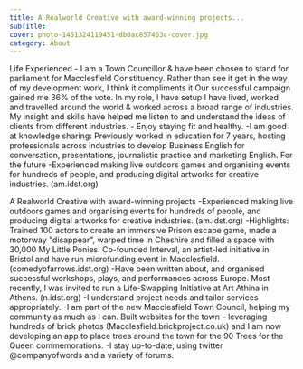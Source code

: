 ```yaml
---
title: A Realworld Creative with award-winning projects...
subTitle: 
cover: photo-1451324119451-db0ac857463c-cover.jpg
category: About
---
```


Life Experienced -
I am a Town Councillor & have been chosen to stand for parliament for Macclesfield Constituency. Rather than see it get in the way of my development work, I think it compliments it
Our successful campaign gained me 36% of the vote. In my role, I have setup 
I have lived, worked and travelled around the world & worked across a broad range of industries. My insight and skills have helped me listen to and understand the ideas of clients from different industries. - Enjoy staying fit and healthy. -I am good at knowledge sharing: Previously worked in education for 7 years, hosting professionals across industries to develop Business English for conversation, presentations, journalistic practice and marketing English. 
For the future -Experienced making live outdoors games and organising events for hundreds of people, and producing digital artworks for creative industries. (am.idst.org)
 
A Realworld Creative with award-winning projects -Experienced making live outdoors games and organising events for hundreds of people, and producing digital artworks for creative industries. (am.idst.org)
 -Highlights: Trained 100 actors to create an immersive Prison escape game, made a motorway "disappear", warped time in Cheshire and filled a space with 30,000 My Little Ponies. Co-founded Interval, an artist-led initiative in Bristol and have run microfunding event in Macclesfield. (comedyofarrows.idst.org)
 -Have been written about, and organised successful workshops, plays, and performances across Europe. Most recently, I was invited to run a Life-Swapping Initiative at Art Athina in Athens. (n.idst.org)
-I understand project needs and tailor services appropriately.
-I am part of the new Macclesfield Town Council, helping my community as much as I can. Built websites for the town – leveraging hundreds of brick photos (Macclesfield.brickproject.co.uk) and I am now developing an app to place trees around the town for the 90 Trees for the Queen commemorations. 
-I stay up-to-date, using twitter @companyofwords and a variety of forums.